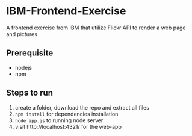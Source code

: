 # IBM-Frontend-Exercise
A frontend exercise from IBM that utilize Flickr API to render a web page and pictures

## Prerequisite
- nodejs
- npm

## Steps to run
1. create a folder, download the repo and extract all files
2. `npm install` for dependencies installation
3. `node app.js` to running node server
4. visit http://localhost:4321/ for the web-app